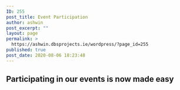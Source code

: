 ```yaml
---
ID: 255
post_title: Event Participation
author: ashwin
post_excerpt: ""
layout: page
permalink: >
  https://ashwin.dbsprojects.ie/wordpress/?page_id=255
published: true
post_date: 2020-08-06 18:23:48
---
```

<h2>Participating in our events is now made easy</h2>